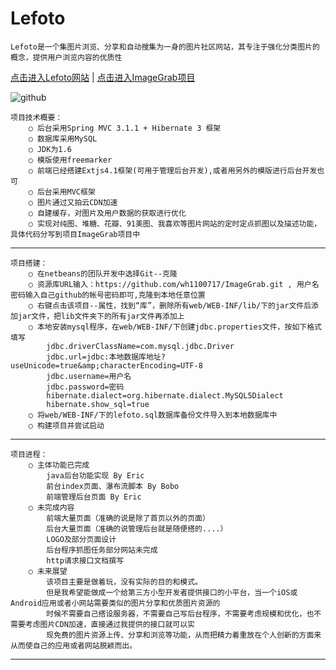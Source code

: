 Lefoto
=====
    Lefoto是一个集图片浏览、分享和自动搜集为一身的图片社区网站，其专注于强化分类图片的概念，提供用户浏览内容的优质性

[点击进入Lefoto网站](http://www.lefoto.me)  |  [点击进入ImageGrab项目](https://github.com/wh1100717/ImageGrab)

![github](https://raw.github.com/wh1100717/lefoto/master/web/resource/images/intro/website.png) 

    项目技术概要：
        ○ 后台采用Spring MVC 3.1.1 + Hibernate 3 框架
        ○ 数据库采用MySQL
        ○ JDK为1.6
        ○ 模版使用freemarker
        ○ 前端已经搭建Extjs4.1框架(可用于管理后台开发),或者用另外的模版进行后台开发也可
        ○ 后台采用MVC框架
        ○ 图片通过又拍云CDN加速
        ○ 自建缓存，对图片及用户数据的获取进行优化
        ○ 实现对纯图、堆糖、花瓣、91美图、我喜欢等图片网站的定时定点抓图以及描述功能，具体代码分写到项目ImageGrab项目中 
------
    项目搭建：
        ○ 在netbeans的团队开发中选择Git--克隆
        ○ 资源库URL输入：https://github.com/wh1100717/ImageGrab.git , 用户名密码输入自己github的帐号密码即可,克隆到本地任意位置
        ○ 右键点击该项目--属性，找到“库”，删除所有web/WEB-INF/lib/下的jar文件后添加jar文件，把lib文件夹下的所有jar文件再添加上
        ○ 本地安装mysql程序，在web/WEB-INF/下创建jdbc.properties文件，按如下格式填写
            jdbc.driverClassName=com.mysql.jdbc.Driver
            jdbc.url=jdbc:本地数据库地址?useUnicode=true&amp;characterEncoding=UTF-8
            jdbc.username=用户名
            jdbc.password=密码
            hibernate.dialect=org.hibernate.dialect.MySQL5Dialect
            hibernate.show_sql=true
        ○ 将web/WEB-INF/下的lefoto.sql数据库备份文件导入到本地数据库中
        ○ 构建项目并尝试启动 
------
    项目进程：
        ○ 主体功能已完成
            java后台功能实现 By Eric
            前台index页面、瀑布流脚本 By Bobo
            前端管理后台页面 By Eric
        ○ 未完成内容
            前端大量页面（准确的说是除了首页以外的页面）
            后台大量页面（准确的说管理后台就是随便搭的....）
            LOGO及部分页面设计
            后台程序抓图任务部分网站未完成
            http请求接口文档撰写
        ○ 未来展望
            该项目主要是做着玩，没有实际的目的和模式。
            但是我希望能做成一个给第三方小型开发者提供接口的小平台，当一个iOS或Android应用或者小网站需要类似的图片分享和优质图片资源的
            时候不需要自己搭设服务器，不需要自己写后台程序，不需要考虑规模和优化，也不需要考虑图片CDN加速，直接通过我提供的接口就可以实
            现免费的图片资源上传、分享和浏览等功能，从而把精力着重放在个人创新的方面来从而使自己的应用或者网站脱颖而出。
------
